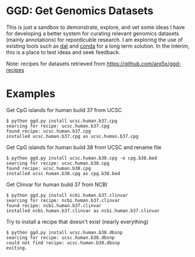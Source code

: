 GGD: Get Genomics Datasets
==========================

This is just a sandbox to demonstrate, explore, and vet some ideas I have for developing a better system for curating relevant genomics datasets (mainly annotations) for repordicuble research. I am exploring the use of existing tools such as [dat](http://dat-data.com/) and [conda](http://conda.pydata.org/docs/) for a long term solution. In the interim, this is a place to test ideas and seek feedback.

Note: recipes for datasets retrieved from https://github.com/arq5x/ggd-recipes

Examples
========

Get CpG islands for human build 37 from UCSC 

	$ python ggd.py install ucsc.human.b37.cpg
	searcing for recipe: ucsc.human.b37.cpg
	found recipe: ucsc.human.b37.cpg
	installed ucsc.human.b37.cpg as ucsc.human.b37.cpg

Get CpG islands for human build 38 from UCSC and rename file

	$ python ggd.py install ucsc.human.b38.cpg -o cpg.b38.bed
	searcing for recipe: ucsc.human.b38.cpg
	found recipe: ucsc.human.b38.cpg
	installed ucsc.human.b38.cpg as cpg.b38.bed

Get Clinvar for human build 37 from NCBI

    $ python ggd.py install ncbi.human.b37.clinvar
    searcing for recipe: ncbi.human.b37.clinvar
    found recipe: ncbi.human.b37.clinvar
    installed ncbi.human.b37.clinvar as ncbi.human.b37.clinvar

Try to install a recipe that doesn't exist (nearly everything)

	$ python ggd.py install ucsc.human.b38.dbsnp
	searcing for recipe: ucsc.human.b38.dbsnp
	could not find recipe: ucsc.human.b38.dbsnp
	exiting.
